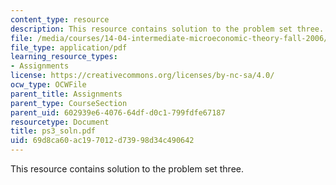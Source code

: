 ```yaml
---
content_type: resource
description: This resource contains solution to the problem set three.
file: /media/courses/14-04-intermediate-microeconomic-theory-fall-2006/69d8ca60ac197012d73998d34c490642_ps3_soln.pdf
file_type: application/pdf
learning_resource_types:
- Assignments
license: https://creativecommons.org/licenses/by-nc-sa/4.0/
ocw_type: OCWFile
parent_title: Assignments
parent_type: CourseSection
parent_uid: 602939e6-4076-64df-d0c1-799fdfe67187
resourcetype: Document
title: ps3_soln.pdf
uid: 69d8ca60-ac19-7012-d739-98d34c490642
---
```

This resource contains solution to the problem set three.